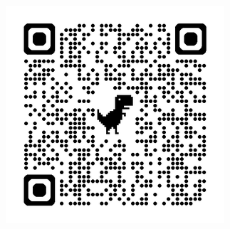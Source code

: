 <a href="https://github.com/udayakkarunarathna/Nawaloka-Customers-eBill-System/blob/main/" target="_blank"><img src="qrcode_nawalokaepay.lk.png"></a>

